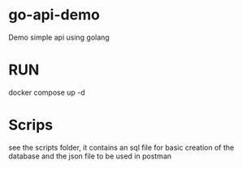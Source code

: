 # go-api-demo
Demo simple api using golang

# RUN
docker compose up -d

# Scrips
see the scripts folder, it contains an sql file for basic creation of the database and the json file to be used in postman